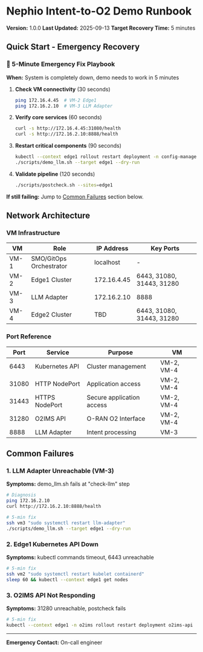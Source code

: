 # Nephio Intent-to-O2 Demo Runbook

**Version:** 1.0.0
**Last Updated:** 2025-09-13
**Target Recovery Time:** 5 minutes

## Quick Start - Emergency Recovery

### 🚨 5-Minute Emergency Fix Playbook

**When:** System is completely down, demo needs to work in 5 minutes

1. **Check VM connectivity** (30 seconds)
   ```bash
   ping 172.16.4.45  # VM-2 Edge1
   ping 172.16.2.10  # VM-3 LLM Adapter
   ```

2. **Verify core services** (60 seconds)
   ```bash
   curl -s http://172.16.4.45:31080/health
   curl -s http://172.16.2.10:8888/health
   ```

3. **Restart critical components** (90 seconds)
   ```bash
   kubectl --context edge1 rollout restart deployment -n config-management-system
   ./scripts/demo_llm.sh --target edge1 --dry-run
   ```

4. **Validate pipeline** (120 seconds)
   ```bash
   ./scripts/postcheck.sh --sites=edge1
   ```

**If still failing:** Jump to [Common Failures](#common-failures) section below.

## Network Architecture

### VM Infrastructure
| VM | Role | IP Address | Key Ports |
|----|------|------------|-----------|
| VM-1 | SMO/GitOps Orchestrator | localhost | - |
| VM-2 | Edge1 Cluster | 172.16.4.45 | 6443, 31080, 31443, 31280 |
| VM-3 | LLM Adapter | 172.16.2.10 | 8888 |
| VM-4 | Edge2 Cluster | TBD | 6443, 31080, 31443, 31280 |

### Port Reference
| Port | Service | Purpose | VM |
|------|---------|---------|-----|
| 6443 | Kubernetes API | Cluster management | VM-2, VM-4 |
| 31080 | HTTP NodePort | Application access | VM-2, VM-4 |
| 31443 | HTTPS NodePort | Secure application access | VM-2, VM-4 |
| 31280 | O2IMS API | O-RAN O2 Interface | VM-2, VM-4 |
| 8888 | LLM Adapter | Intent processing | VM-3 |

## Common Failures

### 1. LLM Adapter Unreachable (VM-3)
**Symptoms:** demo_llm.sh fails at "check-llm" step
```bash
# Diagnosis
ping 172.16.2.10
curl http://172.16.2.10:8888/health

# 5-min fix
ssh vm3 "sudo systemctl restart llm-adapter"
./scripts/demo_llm.sh --target edge1 --dry-run
```

### 2. Edge1 Kubernetes API Down  
**Symptoms:** kubectl commands timeout, 6443 unreachable
```bash
# 5-min fix
ssh vm2 "sudo systemctl restart kubelet containerd"
sleep 60 && kubectl --context edge1 get nodes
```

### 3. O2IMS API Not Responding
**Symptoms:** 31280 unreachable, postcheck fails
```bash
# 5-min fix  
kubectl --context edge1 -n o2ims rollout restart deployment o2ims-api
```

---
**Emergency Contact:** On-call engineer
